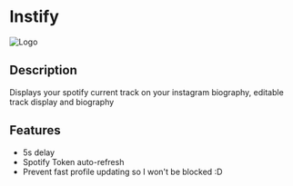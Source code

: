 # Instify
![Logo](https://ezzud.tk/portfolio/attachments/other/instify.png)

<h2>Description</h2>
Displays your spotify current track on your instagram biography, editable track display and biography


<h2>Features</h2>
<p>

- 5s delay
- Spotify Token auto-refresh
- Prevent fast profile updating so I won't be blocked :D
</p>

